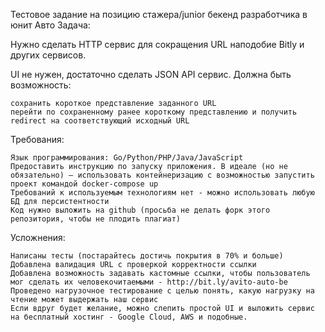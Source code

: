 Тестовое задание на позицию стажера/junior бекенд разработчика в юнит Авто
Задача:

Нужно сделать HTTP сервис для сокращения URL наподобие Bitly и других сервисов.

UI не нужен, достаточно сделать JSON API сервис.
Должна быть возможность:

    сохранить короткое представление заданного URL
    перейти по сохраненному ранее короткому представлению и получить redirect на соответствующий исходный URL

Требования:

    Язык программирования: Go/Python/PHP/Java/JavaScript
    Предоставить инструкцию по запуску приложения. В идеале (но не обязательно) – использовать контейнеризацию с возможностью запустить проект командой docker-compose up
    Требований к используемым технологиям нет - можно использовать любую БД для персистентности
    Код нужно выложить на github (просьба не делать форк этого репозитория, чтобы не плодить плагиат)

Усложнения:

    Написаны тесты (постарайтесь достичь покрытия в 70% и больше)
    Добавлена валидация URL с проверкой корректности ссылки
    Добавлена возможность задавать кастомные ссылки, чтобы пользователь мог сделать их человекочитаемыми - http://bit.ly/avito-auto-be
    Проведено нагрузочное тестирование с целью понять, какую нагрузку на чтение может выдержать наш сервис
    Если вдруг будет желание, можно слепить простой UI и выложить сервис на бесплатный хостинг - Google Cloud, AWS и подобные.


